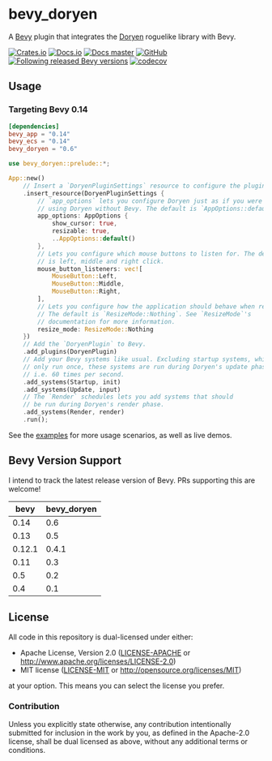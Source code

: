 # bevy_doryen

A [Bevy](https://bevyengine.org/) plugin that integrates the
[Doryen](https://github.com/jice-nospam/doryen-rs) roguelike library with Bevy.

[![Crates.io](https://img.shields.io/crates/v/bevy_doryen)](https://crates.io/crates/bevy_doryen)
[![Docs.io](https://docs.rs/bevy_doryen/badge.svg)](https://docs.rs/bevy_doryen)
[![Docs master](https://img.shields.io/static/v1?label=docs&message=master&color=5479ab)](https://ilyvion.github.io/bevy_doryen/doc)
[![GitHub](https://github.com/ilyvion/bevy_doryen/actions/workflows/rust.yml/badge.svg)](https://github.com/ilyvion/bevy_doryen)
[![Following released Bevy versions](https://img.shields.io/badge/Bevy%20tracking-released%20version-lightblue)](https://bevyengine.org/learn/quick-start/plugin-development/#main-branch-tracking)
[![codecov](https://codecov.io/github/ilyvion/bevy_doryen/branch/master/graph/badge.svg?token=08P69DV34A)](https://codecov.io/github/ilyvion/bevy_doryen)

## Usage

### Targeting Bevy 0.14

```toml
[dependencies]
bevy_app = "0.14"
bevy_ecs = "0.14"
bevy_doryen = "0.6"
```

```rust
use bevy_doryen::prelude::*;

App::new()
    // Insert a `DoryenPluginSettings` resource to configure the plugin.
    .insert_resource(DoryenPluginSettings {
        // `app_options` lets you configure Doryen just as if you were
        // using Doryen without Bevy. The default is `AppOptions::default()`.
        app_options: AppOptions {
            show_cursor: true,
            resizable: true,
            ..AppOptions::default()
        },
        // Lets you configure which mouse buttons to listen for. The default
        // is left, middle and right click.
        mouse_button_listeners: vec![
            MouseButton::Left,
            MouseButton::Middle,
            MouseButton::Right,
        ],
        // Lets you configure how the application should behave when resized.
        // The default is `ResizeMode::Nothing`. See `ResizeMode`'s
        // documentation for more information.
        resize_mode: ResizeMode::Nothing
    })
    // Add the `DoryenPlugin` to Bevy.
    .add_plugins(DoryenPlugin)
    // Add your Bevy systems like usual. Excluding startup systems, which
    // only run once, these systems are run during Doryen's update phase;
    // i.e. 60 times per second.
    .add_systems(Startup, init)
    .add_systems(Update, input)
    // The `Render` schedules lets you add systems that should
    // be run during Doryen's render phase.
    .add_systems(Render, render)
    .run();
```

See the [examples](https://github.com/ilyvion/bevy_doryen/tree/master/examples)
for more usage scenarios, as well as live demos.

## Bevy Version Support

I intend to track the latest release version of Bevy. PRs supporting this are welcome!

| bevy   | bevy_doryen |
| ------ | ----------- |
| 0.14   | 0.6         |
| 0.13   | 0.5         |
| 0.12.1 | 0.4.1       |
| 0.11   | 0.3         |
| 0.5    | 0.2         |
| 0.4    | 0.1         |

## License

All code in this repository is dual-licensed under either:

-   Apache License, Version 2.0 ([LICENSE-APACHE](LICENSE-APACHE) or http://www.apache.org/licenses/LICENSE-2.0)
-   MIT license ([LICENSE-MIT](LICENSE-MIT) or http://opensource.org/licenses/MIT)

at your option. This means you can select the license you prefer.

### Contribution

Unless you explicitly state otherwise, any contribution intentionally submitted
for inclusion in the work by you, as defined in the Apache-2.0 license, shall be
dual licensed as above, without any additional terms or conditions.
